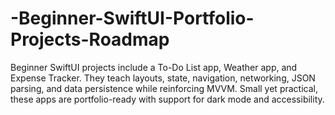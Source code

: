 # -Beginner-SwiftUI-Portfolio-Projects-Roadmap
Beginner SwiftUI projects include a To-Do List app, Weather app, and Expense Tracker. They teach layouts, state, navigation, networking, JSON parsing, and data persistence while reinforcing MVVM. Small yet practical, these apps are portfolio-ready with support for dark mode and accessibility.

